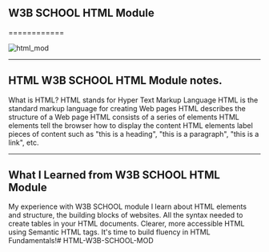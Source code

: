 ## W3B SCHOOL HTML Module 
============



![html_mod](https://user-images.githubusercontent.com/108539014/178325570-29af70d3-5153-49f3-badb-9847e3d3834c.jpeg)



---

## HTML W3B SCHOOL HTML Module notes.

What is HTML?
HTML stands for Hyper Text Markup Language
HTML is the standard markup language for creating Web pages
HTML describes the structure of a Web page
HTML consists of a series of elements
HTML elements tell the browser how to display the content
HTML elements label pieces of content such as "this is a heading", "this is a paragraph", "this is a link", etc.



---

## What I Learned from W3B SCHOOL HTML Module

My experience with W3B SCHOOL module I learn about HTML elements and structure, the building blocks of websites. All the syntax needed to create tables in your HTML documents.  Clearer, more accessible HTML using Semantic HTML tags. It's time to build fluency in HTML Fundamentals!# HTML-W3B-SCHOOL-MOD
